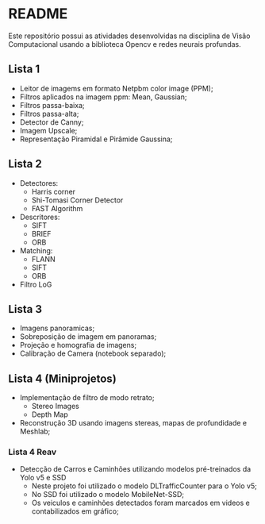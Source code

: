 # README

Este repositório possui as atividades desenvolvidas na disciplina de Visão Computacional usando a biblioteca Opencv e redes neurais profundas.

## Lista 1

- Leitor de imagems em formato Netpbm color image (PPM);
- Filtros aplicados na imagem ppm: Mean, Gaussian;
- Filtros passa-baixa;
- Filtros passa-alta;
- Detector de Canny;
- Imagem Upscale;
- Representação Piramidal e Pirâmide Gaussina;

## Lista 2

- Detectores:
	-  Harris corner
	- Shi-Tomasi Corner Detector
	- FAST Algorithm
- Descritores:
	- SIFT
	- BRIEF
	- ORB
- Matching:
	- FLANN
	- SIFT
	- ORB
- Filtro LoG

## Lista 3

- Imagens panoramicas;
- Sobreposição de imagem em panoramas;
- Projeção e homografia de imagens;
- Calibração de Camera (notebook separado); 

## Lista 4 (Miniprojetos)

- Implementação de filtro de modo retrato;
	- Stereo Images
	- Depth Map
- Reconstrução 3D usando imagens stereas, mapas de profundidade e Meshlab;

### Lista 4 Reav
-	Detecção de Carros e Caminhões utilizando modelos pré-treinados da Yolo v5 e SSD
	- Neste projeto foi utilizado o modelo DLTrafficCounter para o Yolo v5;
	- No SSD foi utilizado o modelo MobileNet-SSD;
	- Os veiculos e caminhões detectados foram marcados em videos e contabilizados em gráfico;
